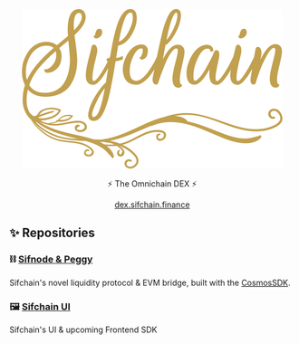 <p align="center"><a href="https://alexandriasrevenge.herokuapp.com/" target="_blank" rel="noopener noreferrer"><img src="https://raw.githubusercontent.com/Sifchain/.github/main/assets/Sifchain%20Logo.svg"/>
</a></p>
<p align="center">
⚡️ The Omnichain DEX ⚡️
</p>
<p align="center">
  <a href="https://dex.sifchain.finance">dex.sifchain.finance</a>
</p>

## ✨ Repositories

### ⛓ [Sifnode & Peggy](https://github.com/Sifchain/sifnode) 
Sifchain's novel liquidity protocol & EVM bridge, built with the [CosmosSDK](https://github.com/cosmos/cosmos-sdk).


### 🖼 [Sifchain UI](https://github.com/Sifchain/sifchain-ui) 
Sifchain's UI & upcoming Frontend SDK
